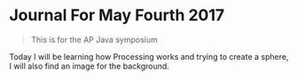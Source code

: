 Journal For May Fourth 2017
==========================

>This is for the AP Java symposium

Today I will be learning how Processing works and trying to create a sphere, I will also find an image for the background. 
